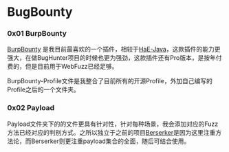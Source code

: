 # BugBounty

### 0x01 BurpBounty

[BurpBounty](https://github.com/wagiro/BurpBounty) 是我目前最喜欢的一个插件，相较于[HaE-Java](https://github.com/zer0yu/HaE-Java)，这款插件的能力更强大，在做BugHunter项目的时候也更为强劲，这款插件还有Pro版本，是按年付费的，但是目前用于WebFuzz已经足够。

BurpBounty-Profile文件是我整合了目前所有的开源Profile，外加自己编写的Profile之后的一个文件夹。

### 0x02 Payload

Payload文件夹下的的文件更具有针对性，针对每种场景，我会添加对应的Fuzz方法已经对应的判别方式。之所以独立于之前的项目[Berserker](https://github.com/zer0yu/Berserker)是因为这里注重方法论，而Berserker则更注重payload集合的全面，随后可结合使用。

